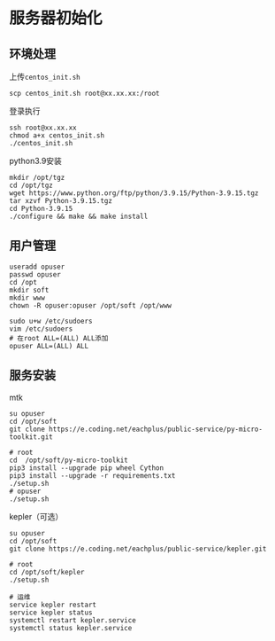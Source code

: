 # 服务器初始化

## 环境处理

上传`centos_init.sh`

```shell
scp centos_init.sh root@xx.xx.xx:/root
```

登录执行

```shell
ssh root@xx.xx.xx
chmod a+x centos_init.sh
./centos_init.sh
```

python3.9安装

```shell
mkdir /opt/tgz
cd /opt/tgz
wget https://www.python.org/ftp/python/3.9.15/Python-3.9.15.tgz
tar xzvf Python-3.9.15.tgz
cd Python-3.9.15
./configure && make && make install
```

## 用户管理

```shell
useradd opuser
passwd opuser
cd /opt
mkdir soft
mkdir www
chown -R opuser:opuser /opt/soft /opt/www

sudo u+w /etc/sudoers
vim /etc/sudoers
# 在root ALL=(ALL) ALL添加
opuser ALL=(ALL) ALL
```

## 服务安装

mtk

```shell
su opuser
cd /opt/soft
git clone https://e.coding.net/eachplus/public-service/py-micro-toolkit.git

# root
cd  /opt/soft/py-micro-toolkit
pip3 install --upgrade pip wheel Cython
pip3 install --upgrade -r requirements.txt
./setup.sh
# opuser
./setup.sh
```

kepler（可选）

```shell
su opuser
cd /opt/soft
git clone https://e.coding.net/eachplus/public-service/kepler.git

# root
cd /opt/soft/kepler
./setup.sh

# 运维
service kepler restart
service kepler status
systemctl restart kepler.service
systemctl status kepler.service
```

## 
